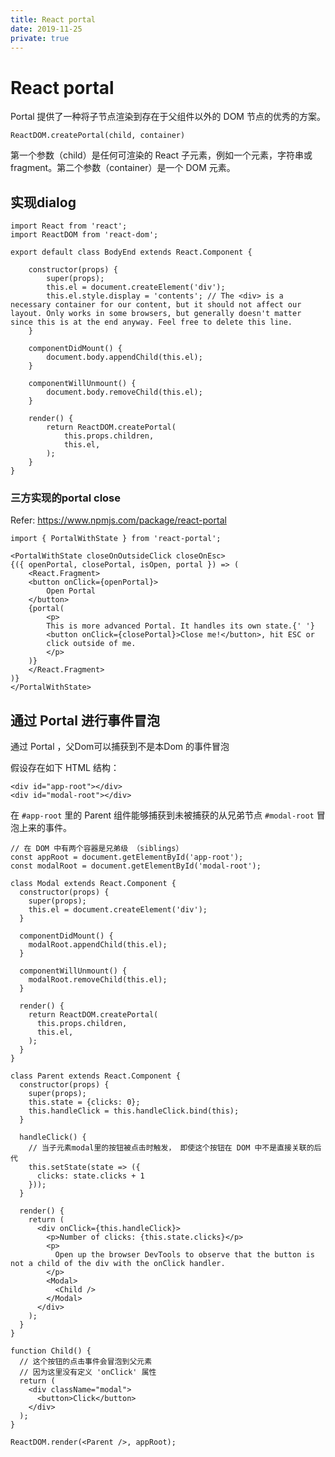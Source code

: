 ```yaml
---
title: React portal
date: 2019-11-25
private: true
---
```

# React portal
Portal 提供了一种将子节点渲染到存在于父组件以外的 DOM 节点的优秀的方案。

    ReactDOM.createPortal(child, container)

第一个参数（child）是任何可渲染的 React 子元素，例如一个元素，字符串或 fragment。第二个参数（container）是一个 DOM 元素。

## 实现dialog

    import React from 'react';
    import ReactDOM from 'react-dom';

    export default class BodyEnd extends React.Component {

        constructor(props) {
            super(props);
            this.el = document.createElement('div');
            this.el.style.display = 'contents'; // The <div> is a necessary container for our content, but it should not affect our layout. Only works in some browsers, but generally doesn't matter since this is at the end anyway. Feel free to delete this line.
        }

        componentDidMount() {
            document.body.appendChild(this.el);
        }

        componentWillUnmount() {
            document.body.removeChild(this.el);
        }

        render() {
            return ReactDOM.createPortal(
                this.props.children,
                this.el,
            );
        }
    }

### 三方实现的portal close
Refer: https://www.npmjs.com/package/react-portal

    import { PortalWithState } from 'react-portal';
 
    <PortalWithState closeOnOutsideClick closeOnEsc>
    {({ openPortal, closePortal, isOpen, portal }) => (
        <React.Fragment>
        <button onClick={openPortal}>
            Open Portal
        </button>
        {portal(
            <p>
            This is more advanced Portal. It handles its own state.{' '}
            <button onClick={closePortal}>Close me!</button>, hit ESC or
            click outside of me.
            </p>
        )}
        </React.Fragment>
    )}
    </PortalWithState>

## 通过 Portal 进行事件冒泡
通过 Portal ，父Dom可以捕获到不是本Dom 的事件冒泡

假设存在如下 HTML 结构：

    <div id="app-root"></div>
    <div id="modal-root"></div>

在 `#app-root` 里的 Parent 组件能够捕获到未被捕获的从兄弟节点 `#modal-root` 冒泡上来的事件。

    // 在 DOM 中有两个容器是兄弟级 （siblings）
    const appRoot = document.getElementById('app-root');
    const modalRoot = document.getElementById('modal-root');
    
    class Modal extends React.Component {
      constructor(props) {
        super(props);
        this.el = document.createElement('div');
      }
    
      componentDidMount() {
        modalRoot.appendChild(this.el);
      }
    
      componentWillUnmount() {
        modalRoot.removeChild(this.el);
      }
    
      render() {
        return ReactDOM.createPortal(
          this.props.children,
          this.el,
        );
      }
    }
    
    class Parent extends React.Component {
      constructor(props) {
        super(props);
        this.state = {clicks: 0};
        this.handleClick = this.handleClick.bind(this);
      }
    
      handleClick() {
        // 当子元素modal里的按钮被点击时触发， 即使这个按钮在 DOM 中不是直接关联的后代
        this.setState(state => ({
          clicks: state.clicks + 1
        }));
      }
    
      render() {
        return (
          <div onClick={this.handleClick}>
            <p>Number of clicks: {this.state.clicks}</p>
            <p>
              Open up the browser DevTools to observe that the button is not a child of the div with the onClick handler.
            </p>
            <Modal>
              <Child />
            </Modal>
          </div>
        );
      }
    }
    
    function Child() {
      // 这个按钮的点击事件会冒泡到父元素
      // 因为这里没有定义 'onClick' 属性
      return (
        <div className="modal">
          <button>Click</button>
        </div>
      );
    }
    
    ReactDOM.render(<Parent />, appRoot);
